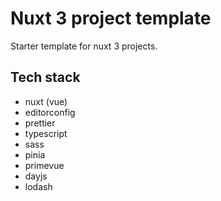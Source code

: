 # Nuxt 3 project template

Starter template for nuxt 3 projects.

## Tech stack

- nuxt (vue)
- editorconfig
- prettier
- typescript
- sass
- pinia
- primevue
- dayjs
- lodash
